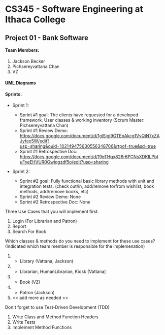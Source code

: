 # CS345 - Software Engineering at Ithaca College
## Project 01 - Bank Software

#### Team Members:
1. Jackson Becker 
2. Pichsereyvattana Chan 
3. VZ


#### <a href="https://drive.google.com/file/d/1NmmAWLjzSOZznr54E5h0V06SBwgq8pqn/view?usp=sharing" target="_blank">UML Diagrams<a/>

#### Sprints:
- Sprint 1: 
   * Sprint #1 goal: The clients have requested for a developed framework, User classes & working inventory (Scrum Master: Pichsereyvattana Chan) <br/>
   * Sprint #1 Review Demo: https://docs.google.com/document/d/1glSigj9GTEpAkcg1VyQjN7xZAJyfeo5W/edit?usp=sharing&ouid=102149475630556348706&rtpof=true&sd=true <br/>
   * Sprint #1 Retrospective Doc: https://docs.google.com/document/d/19qTHqx826r6PCNsXDKlLPbtuFyeEHVUR0Gwjqgzdf5o/edit?usp=sharing <br/>

- Sprint 2: 
   * Sprint #2 goal: Fully functional basic library methods with unit and integration tests. (check out/in, add/remove to/from wishlist, book methods, add/remove books, etc) <br/>
   * Sprint #2 Review Demo: None <br/>
   * Sprint #2 Retrospective Doc: None <br/>

Three Use Cases that you will implement first:
1. Login (For Librarian and Patron)
2. Report 
3. Search For Book

Which classes & methods do you need to implement for these use cases?
(Indicated which team member is responsible for the implemenation)
1. - Library (Vattana, Jackson)
2. - Librarian, HumanLibrarian, Kiosk (Vattana)
3. - Book (VZ)
4. - Patron (Jackson)
5. << add more as needed >>

Don't forget to use Test-Driven Development (TDD)
1. Write Class and Method Function Headers
2. Write Tests
3. Implement Method Functions


